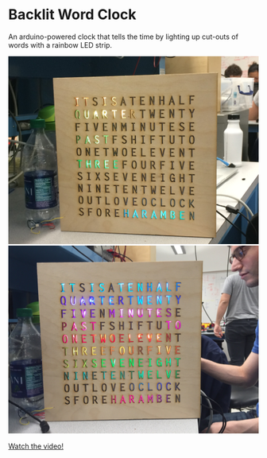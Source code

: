 # Backlit Word Clock
An arduino-powered clock that tells the time by lighting up cut-outs of words with a rainbow LED strip.

![Alt text](/Image1.jpg?raw=true "Title")
![Alt text](/Image2.jpg?raw=true "Title")

[Watch the video!](https://www.youtube.com/watch?v=HvfSM3tTWjE&feature=youtu.be)